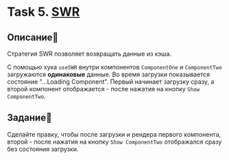 # Task 5. [SWR](https://swr.vercel.app/)

## Описание📌

Стратегия SWR позволяет возвращать данные из кэша.

С помощью хука `useSWR` внутри компонентов `ComponentOne` и `ComponentTwo` загружаются **одинаковые** данные.
Во время загрузки показывается состояние "...Loading Component".
Первый начинает загрузку сразу, а второй компонент отображается - после нажатия на кнопку `Show ComponentTwo`.

## Задание📝

Сделайте правку, чтобы после загрузки и рендера первого компонента, второй - после нажатия на кнопку `Show ComponentTwo`
отображался сразу без состояния загрузки.

<!-- ***

##### [Ссылка на песочницу](https://codesandbox.io/p/sandbox/task-8-7hxwtm?file=%2Fapp%2Fpage.tsx%3A1%2C1) -->
